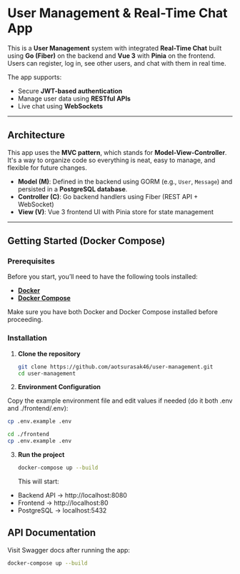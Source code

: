 # User Management & Real-Time Chat App

This is a **User Management** system with integrated **Real-Time Chat** built using **Go (Fiber)** on the backend and **Vue 3** with **Pinia** on the frontend. Users can register, log in, see other users, and chat with them in real time.

The app supports:

- Secure **JWT-based authentication**
- Manage user data using **RESTful APIs**
- Live chat using **WebSockets**

---

## Architecture

This app uses the **MVC pattern**, which stands for **Model-View-Controller**. It's a way to organize code so everything is neat, easy to manage, and flexible for future changes.

- **Model (M)**: Defined in the backend using GORM (e.g., `User`, `Message`) and persisted in a **PostgreSQL database**.
- **Controller (C)**: Go backend handlers using Fiber (REST API + WebSocket)
- **View (V)**: Vue 3 frontend UI with Pinia store for state management

---

## Getting Started (Docker Compose)

### Prerequisites

Before you start, you’ll need to have the following tools installed:

- **[Docker](https://www.docker.com/get-started/)**
- **[Docker Compose](https://docs.docker.com/compose/install/)**

Make sure you have both Docker and Docker Compose installed before proceeding.

### Installation

1. **Clone the repository**

   ```bash
   git clone https://github.com/aotsurasak46/user-management.git
   cd user-management
   ```

2. **Environment Configuration**

Copy the example environment file and edit values if needed (do it both .env and ./frontend/.env):

```bash
cp .env.example .env
```

```bash
cd ./frontend
cp .env.example .env
```

3. **Run the project**

   ```bash
   docker-compose up --build
   ```

   This will start:

- Backend API → http://localhost:8080
- Frontend → http://localhost:80
- PostgreSQL → localhost:5432

## API Documentation

Visit Swagger docs after running the app:

```bash
docker-compose up --build
```
